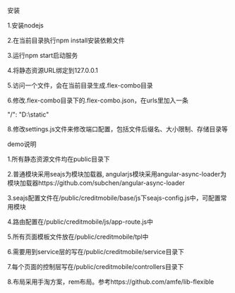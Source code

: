 安装

1.安装nodejs

2.在当前目录执行npm install安装依赖文件

3.运行npm start启动服务

4.将静态资源URL绑定到127.0.0.1

5.访问一个文件，会在当前目录生成.flex-combo目录

6.修改.flex-combo目录下的.flex-combo.json，在urls里加入一条

"/": "D:\\static"

8.修改settings.js文件来修改端口配置，包括文件后缀名、大小限制、存储目录等

demo说明

1.所有静态资源文件均在public目录下

2.普通模块采用seajs为模块加载器, angularjs模块采用angular-async-loader为模块加载器https://github.com/subchen/angular-async-loader

3.seajs配置文件在/public/creditmobile/base/js下seajs-config.js中，可配置常用模块

4.路由配置在/public/creditmobile/js/app-route.js中

5.所有页面模板文件放在/public/creditmobile/tpl中

6.需要用到service层的写在/public/creditmobile/service目录下

7.每个页面的控制层写在/public/creditmobile/controllers目录下

8.布局采用手淘方案，rem布局。参考https://github.com/amfe/lib-flexible
	